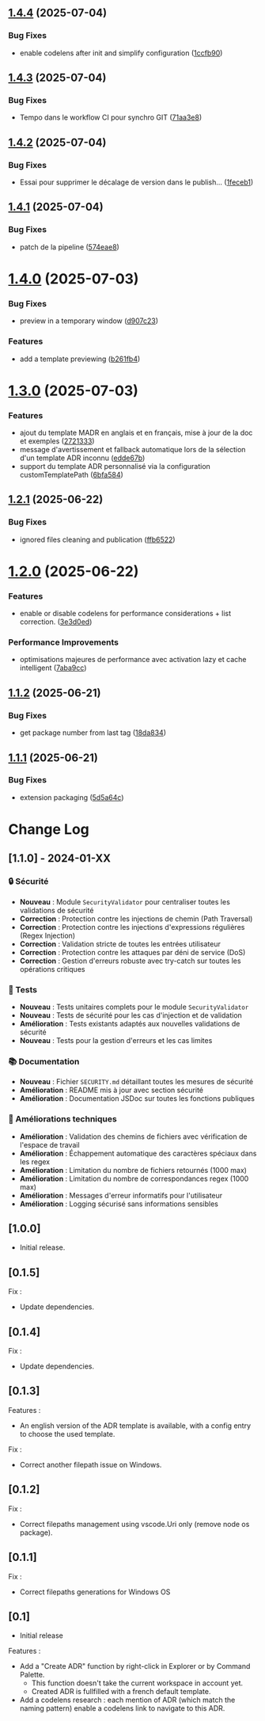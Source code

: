 ## [1.4.4](https://github.com/fpouyez/AdrUtilities/compare/v1.4.3...v1.4.4) (2025-07-04)


### Bug Fixes

* enable codelens after init and simplify configuration ([1ccfb90](https://github.com/fpouyez/AdrUtilities/commit/1ccfb9053c8b03b5d08f0366ec3b2dc905b21d38))

## [1.4.3](https://github.com/fpouyez/AdrUtilities/compare/v1.4.2...v1.4.3) (2025-07-04)


### Bug Fixes

* Tempo dans le workflow CI pour synchro GIT ([71aa3e8](https://github.com/fpouyez/AdrUtilities/commit/71aa3e8c8f08e9a3f6c27d411fe6367b31543fde))

## [1.4.2](https://github.com/fpouyez/AdrUtilities/compare/v1.4.1...v1.4.2) (2025-07-04)


### Bug Fixes

* Essai pour supprimer le décalage de version dans le publish... ([1feceb1](https://github.com/fpouyez/AdrUtilities/commit/1feceb18091e44b260f99ee75781dd9d4c920ae6))

## [1.4.1](https://github.com/fpouyez/AdrUtilities/compare/v1.4.0...v1.4.1) (2025-07-04)


### Bug Fixes

* patch de la pipeline ([574eae8](https://github.com/fpouyez/AdrUtilities/commit/574eae8c94571bc4781488d47e0477e23bb936af))

# [1.4.0](https://github.com/fpouyez/AdrUtilities/compare/v1.3.0...v1.4.0) (2025-07-03)


### Bug Fixes

* preview in a temporary window ([d907c23](https://github.com/fpouyez/AdrUtilities/commit/d907c23066f1889488fa7f23b3c9bc22f7860b98))


### Features

* add a template previewing ([b261fb4](https://github.com/fpouyez/AdrUtilities/commit/b261fb44d657c4122565f2f16b7e9fd4cbcad4c3))

# [1.3.0](https://github.com/fpouyez/AdrUtilities/compare/v1.2.1...v1.3.0) (2025-07-03)


### Features

* ajout du template MADR en anglais et en français, mise à jour de la doc et exemples ([2721333](https://github.com/fpouyez/AdrUtilities/commit/2721333b1c78ce25f73e08d3f48eb3e49224f103))
* message d'avertissement et fallback automatique lors de la sélection d'un template ADR inconnu ([edde67b](https://github.com/fpouyez/AdrUtilities/commit/edde67bb2cb3e5b6a8cafebb152cfb1838d3d785))
* support du template ADR personnalisé via la configuration customTemplatePath ([6bfa584](https://github.com/fpouyez/AdrUtilities/commit/6bfa584f7d947f49e2fdb9bdda36a7a02998b991))

## [1.2.1](https://github.com/fpouyez/AdrUtilities/compare/v1.2.0...v1.2.1) (2025-06-22)


### Bug Fixes

* ignored files cleaning and publication ([ffb6522](https://github.com/fpouyez/AdrUtilities/commit/ffb652223145529bd1e2f33a03fbd82269320300))

# [1.2.0](https://github.com/fpouyez/AdrUtilities/compare/v1.1.2...v1.2.0) (2025-06-22)


### Features

* enable or disable codelens for performance considerations + list correction. ([3e3d0ed](https://github.com/fpouyez/AdrUtilities/commit/3e3d0ed2c39a41badb24e95271a6962514afde3b))


### Performance Improvements

* optimisations majeures de performance avec activation lazy et cache intelligent ([7aba9cc](https://github.com/fpouyez/AdrUtilities/commit/7aba9cc0c270eeb52c9fa15e0d2572a0722cddf5))

## [1.1.2](https://github.com/fpouyez/AdrUtilities/compare/v1.1.1...v1.1.2) (2025-06-21)


### Bug Fixes

* get package number from last tag ([18da834](https://github.com/fpouyez/AdrUtilities/commit/18da83492aa120a2ee2390bf5c2409233f866adf))

## [1.1.1](https://github.com/fpouyez/AdrUtilities/compare/v1.1.0...v1.1.1) (2025-06-21)


### Bug Fixes

* extension packaging ([5d5a64c](https://github.com/fpouyez/AdrUtilities/commit/5d5a64c61b57c91ab8c704181bfdd08b674243e1))

# Change Log

## [1.1.0] - 2024-01-XX

### 🔒 Sécurité
- **Nouveau** : Module `SecurityValidator` pour centraliser toutes les validations de sécurité
- **Correction** : Protection contre les injections de chemin (Path Traversal)
- **Correction** : Protection contre les injections d'expressions régulières (Regex Injection)
- **Correction** : Validation stricte de toutes les entrées utilisateur
- **Correction** : Protection contre les attaques par déni de service (DoS)
- **Correction** : Gestion d'erreurs robuste avec try-catch sur toutes les opérations critiques

### 🧪 Tests
- **Nouveau** : Tests unitaires complets pour le module `SecurityValidator`
- **Nouveau** : Tests de sécurité pour les cas d'injection et de validation
- **Amélioration** : Tests existants adaptés aux nouvelles validations de sécurité
- **Nouveau** : Tests pour la gestion d'erreurs et les cas limites

### 📚 Documentation
- **Nouveau** : Fichier `SECURITY.md` détaillant toutes les mesures de sécurité
- **Amélioration** : README mis à jour avec section sécurité
- **Amélioration** : Documentation JSDoc sur toutes les fonctions publiques

### 🔧 Améliorations techniques
- **Amélioration** : Validation des chemins de fichiers avec vérification de l'espace de travail
- **Amélioration** : Échappement automatique des caractères spéciaux dans les regex
- **Amélioration** : Limitation du nombre de fichiers retournés (1000 max)
- **Amélioration** : Limitation du nombre de correspondances regex (1000 max)
- **Amélioration** : Messages d'erreur informatifs pour l'utilisateur
- **Amélioration** : Logging sécurisé sans informations sensibles

## [1.0.0]

* Initial release.

## [0.1.5]

Fix :

* Update dependencies.


## [0.1.4]

Fix :

* Update dependencies.

## [0.1.3]

Features :

* An english version of the ADR template is available, with a config entry to choose the used template.

Fix :

* Correct another filepath issue on Windows.

## [0.1.2]

Fix :

* Correct filepaths management using vscode.Uri only (remove node os package).

## [0.1.1]

Fix :

* Correct filepaths generations for Windows OS

## [0.1]

* Initial release

Features :

* Add a "Create ADR" function by right-click in Explorer or by Command Palette.
  * This function doesn't take the current workspace in account yet.
  * Created ADR is fullfilled with a french default template.
* Add a codelens research : each mention of ADR (which match the naming pattern) enable a codelens link to navigate to this ADR.

